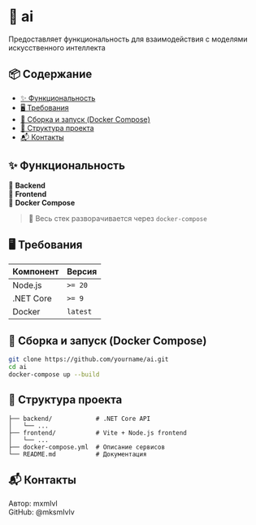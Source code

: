# 🚀 ai

Предоставляет функциональность для взаимодействия с моделями искусственного интеллекта

## 📦 Содержание

- [✨ Функциональность](#-функциональность)
- [🖥️ Требования](#-требования)
- [🐳 Сборка и запуск (Docker Compose)](#-сборка-и-запуск-docker-compose)
- [📁 Структура проекта](#-структура-проекта)
- [📬 Контакты](#-контакты)

## ✨ Функциональность

🔹 **Backend**  
🔹 **Frontend**  
🔹 **Docker Compose**

> 🧱 Весь стек разворачивается через `docker-compose`

## 🖥️ Требования

| Компонент        | Версия     |
|------------------|------------|
| Node.js          | `>= 20`    |
| .NET Core        | `>= 9`     |
| Docker           | `latest`   |

## 🐳 Сборка и запуск (Docker Compose)

``` bash
git clone https://github.com/yourname/ai.git
cd ai
docker-compose up --build 
```

## 📁 Структура проекта

```
├── backend/            # .NET Core API
│   └── ...             
├── frontend/           # Vite + Node.js frontend
│   └── ...
├── docker-compose.yml  # Описание сервисов
└── README.md           # Документация
```

## 📬 Контакты

Автор: mxmIvl  
GitHub: @mksmIvlv